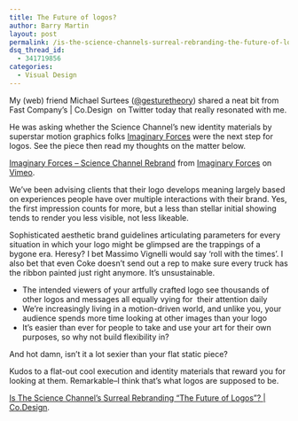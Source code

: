 ```yaml
---
title: The Future of logos?
author: Barry Martin
layout: post
permalink: /is-the-science-channels-surreal-rebranding-the-future-of-logos-co-design/
dsq_thread_id:
  - 341719856
categories:
  - Visual Design
---
```

My (web) friend Michael Surtees ([@gesturetheory][1]) shared a neat bit from Fast Company&#8217;s | Co.Design  on Twitter today that really resonated with me.

He was asking whether the Science Channel&#8217;s new identity materials by superstar motion graphics folks [Imaginary Forces][2] were the next step for logos. See the piece then read my thoughts on the matter below.

[Imaginary Forces &#8211; Science Channel Rebrand][3] from [Imaginary Forces][4] on [Vimeo][5].

We&#8217;ve been advising clients that their logo develops meaning largely based on experiences people have over multiple interactions with their brand. Yes, the first impression counts for more, but a less than stellar initial showing tends to render you less visible, not less likeable.

Sophisticated aesthetic brand guidelines articulating parameters for every situation in which your logo might be glimpsed are the trappings of a bygone era. Heresy? I bet Massimo Vignelli would say &#8216;roll with the times&#8217;. I also bet that even Coke doesn&#8217;t send out a rep to make sure every truck has the ribbon painted just right anymore. It&#8217;s unsustainable.

*   The intended viewers of your artfully crafted logo see thousands of other logos and messages all equally vying for  their attention daily
*   We&#8217;re increasingly living in a motion-driven world, and unlike you, your audience spends more time looking at other images than your logo
*   It&#8217;s easier than ever for people to take and use your art for their own purposes, so why not build flexibility in?

And hot damn, isn&#8217;t it a lot sexier than your flat static piece?

Kudos to a flat-out cool execution and identity materials that reward you for looking at them. Remarkable–I think that&#8217;s what logos are supposed to be.

[Is The Science Channel&#8217;s Surreal Rebranding &#8220;The Future of Logos&#8221;? | Co.Design][6].

 [1]: http://twitter.com/#!/gesturetheory "Gesture Theory"
 [2]: http://www.imaginaryforces.com/ "Imaginary Forces"
 [3]: http://vimeo.com/25212805
 [4]: http://vimeo.com/imaginaryforces
 [5]: http://vimeo.com
 [6]: http://www.fastcodesign.com/1664146/is-the-science-channels-surreal-rebranding-the-future-of-logos
